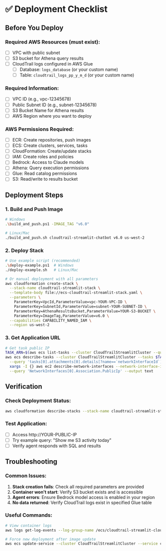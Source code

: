 # ✅ Deployment Checklist

## Before You Deploy

### Required AWS Resources (must exist):
- [ ] VPC with public subnet
- [ ] S3 bucket for Athena query results
- [ ] CloudTrail logs configured in AWS Glue
  - [ ] Database: `logs_database` (or your custom name)
  - [ ] Table: `cloudtrail_logs_pp_y_m_d` (or your custom name)

### Required Information:
- [ ] VPC ID (e.g., vpc-12345678)
- [ ] Public Subnet ID (e.g., subnet-12345678)
- [ ] S3 Bucket Name for Athena results
- [ ] AWS Region where you want to deploy

### AWS Permissions Required:
- [ ] ECR: Create repositories, push images
- [ ] ECS: Create clusters, services, tasks
- [ ] CloudFormation: Create/update stacks
- [ ] IAM: Create roles and policies
- [ ] Bedrock: Access to Claude models
- [ ] Athena: Query execution permissions
- [ ] Glue: Read catalog permissions
- [ ] S3: Read/write to results bucket

## Deployment Steps

### 1. Build and Push Image
```bash
# Windows
.\build_and_push.ps1 -IMAGE_TAG "v6.0"

# Linux/Mac
./build_and_push.sh cloudtrail-streamlit-chatbot v6.0 us-west-2
```

### 2. Deploy Stack
```bash
# Use example script (recommended)
.\deploy-example.ps1  # Windows
./deploy-example.sh   # Linux/Mac

# Or manual deployment with all parameters
aws cloudformation create-stack \
  --stack-name cloudtrail-streamlit-stack \
  --template-body file://ecs-cloudtrail-streamlit-stack.yaml \
  --parameters \
    ParameterKey=VpcId,ParameterValue=vpc-YOUR-VPC-ID \
    ParameterKey=SubnetId,ParameterValue=subnet-YOUR-SUBNET-ID \
    ParameterKey=AthenaResultsBucket,ParameterValue=YOUR-S3-BUCKET \
    ParameterKey=ImageTag,ParameterValue=v6.0 \
  --capabilities CAPABILITY_NAMED_IAM \
  --region us-west-2
```

### 3. Get Application URL
```bash
# Get task public IP
TASK_ARN=$(aws ecs list-tasks --cluster CloudTrailStreamlitCluster --query 'taskArns[0]' --output text)
aws ecs describe-tasks --cluster CloudTrailStreamlitCluster --tasks $TASK_ARN \
  --query 'tasks[0].attachments[0].details[?name==`networkInterfaceId`].value' --output text | \
  xargs -I {} aws ec2 describe-network-interfaces --network-interface-ids {} \
  --query 'NetworkInterfaces[0].Association.PublicIp' --output text
```

## Verification

### Check Deployment Status:
```bash
aws cloudformation describe-stacks --stack-name cloudtrail-streamlit-stack --region us-west-2
```

### Test Application:
- [ ] Access http://YOUR-PUBLIC-IP
- [ ] Try example query: "Show me S3 activity today"
- [ ] Verify agent responds with SQL and results

## Troubleshooting

### Common Issues:
1. **Stack creation fails**: Check all required parameters are provided
2. **Container won't start**: Verify S3 bucket exists and is accessible
3. **Agent errors**: Ensure Bedrock model access is enabled in your region
4. **No data returned**: Verify CloudTrail logs exist in specified Glue table

### Useful Commands:
```bash
# View container logs
aws logs get-log-events --log-group-name /ecs/cloudtrail-streamlit-cloudtrail-streamlit-stack --log-stream-name ecs/cloudtrail-streamlit-container/TASK_ID

# Force new deployment after image update
aws ecs update-service --cluster CloudTrailStreamlitCluster --service cloudtrail-streamlit-stack-Service --force-new-deployment
```